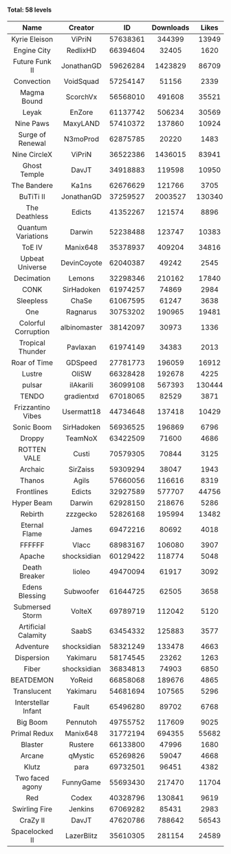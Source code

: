 #### Total: 58 levels

| Name | Creator | ID | Downloads | Likes |
|:---:|:---:|:---:|:---:|:---:|
| Kyrie Eleison | ViPriN | 57638361 | 344399 | 13949
| Engine City | RedlixHD | 66394604 | 32405 | 1620
| Future Funk II | JonathanGD | 59626284 | 1423829 | 86709
| Convection | VoidSquad | 57254147 | 51156 | 2339
| Magma Bound | ScorchVx | 56568010 | 491608 | 35521
| Leyak | EnZore | 61137742 | 506234 | 30569
| Nine Paws | MaxyLAND | 57410372 | 137860 | 10924
| Surge of Renewal | N3moProd | 62875785 | 20220 | 1483
| Nine CircleX | ViPriN | 36522386 | 1436015 | 83941
| Ghost Temple | DavJT | 34918883 | 119598 | 10950
| The Bandere | Ka1ns | 62676629 | 121766 | 3705
| BuTiTi II | JonathanGD | 37259527 | 2003527 | 130340
| The Deathless | Edicts | 41352267 | 121574 | 8896
| Quantum Variations | Darwin | 52238488 | 123747 | 10383
| ToE IV  | Manix648 | 35378937 | 409204 | 34816
| Upbeat Universe | DevinCoyote | 62040387 | 49242 | 2545
| Decimation | Lemons | 32298346 | 210162 | 17840
| CONK | SirHadoken | 61974257 | 74869 | 2984
| Sleepless | ChaSe | 61067595 | 61247 | 3638
| One | Ragnarus | 30753202 | 190965 | 19481
| Colorful Corruption | albinomaster | 38142097 | 30973 | 1336
| Tropical Thunder | Pavlaxan | 61974149 | 34383 | 2013
| Roar of Time | GDSpeed | 27781773 | 196059 | 16912
| Lustre | OliSW | 66328428 | 192678 | 4225
| pulsar | iIAkariIi | 36099108 | 567393 | 130444
| TENDO | gradientxd | 67018065 | 82529 | 3871
| Frizzantino Vibes | Usermatt18 | 44734648 | 137418 | 10429
| Sonic Boom | SirHadoken | 56936525 | 196869 | 6796
| Droppy | TeamNoX | 63422509 | 71600 | 4686
| ROTTEN VALE | Custi | 70579305 | 70844 | 3125
| Archaic | SirZaiss | 59309294 | 38047 | 1943
| Thanos | Agils | 57660056 | 116616 | 8319
| Frontlines | Edicts | 32927589 | 577707 | 44756
| Hyper Beam | Darwin | 62928150 | 218676 | 5286
| Rebirth | zzzgecko | 52826168 | 195994 | 13482
| Eternal Flame | James | 69472216 | 80692 | 4018
| FFFFFF | Vlacc | 68983167 | 106080 | 3907
| Apache | shocksidian | 60129422 | 118774 | 5048
| Death Breaker | lioleo | 49470094 | 61917 | 3092
| Edens Blessing | Subwoofer | 61644725 | 62505 | 3658
| Submersed Storm |  VolteX | 69789719 | 112042 | 5120
| Artificial Calamity | SaabS | 63454332 | 125883 | 3577
| Adventure | shocksidian | 58321249 | 133478 | 4663
| Dispersion | Yakimaru | 58174545 | 23262 | 1263
| Fiber | shocksidian | 36834813 | 74903 | 6850
| BEATDEMON | YoReid | 66858068 | 189676 | 4865
| Translucent | Yakimaru | 54681694 | 107565 | 5296
| Interstellar Infant | Fault | 65496280 | 89702 | 6768
| Big Boom | Pennutoh | 49755752 | 117609 | 9025
| Primal Redux | Manix648 | 31772194 | 694355 | 55682
| Blaster | Rustere | 66133800 | 47996 | 1680
| Arcane | qMystic | 65269826 | 59047 | 4668
| Klutz | para | 69732501 | 96451 | 4382
| Two faced agony | FunnyGame | 55693430 | 217470 | 11704
| Red | Codex | 40328796 | 130841 | 9619
| Swirling Fire | Jenkins | 67069282 | 85431 | 2983
| CraZy II | DavJT | 47620786 | 788642 | 56543
| Spacelocked II | LazerBlitz | 35610305 | 281154 | 24589
